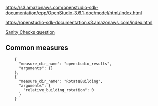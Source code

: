<https://s3.amazonaws.com/openstudio-sdk-documentation/cpp/OpenStudio-3.6.1-doc/model/html/index.html>

<https://openstudio-sdk-documentation.s3.amazonaws.com/index.html>


[Sanity Checks question](https://unmethours.com/question/797/what-questions-do-you-ask-when-doing-sanity-checks-on-a-model/)


## Common measures


```
    {
      "measure_dir_name": "openstudio_results",
      "arguments": {}
    },
    {
      "measure_dir_name": "RotateBuilding",
      "arguments": {
        "relative_building_rotation": 0
      }
    }
```
